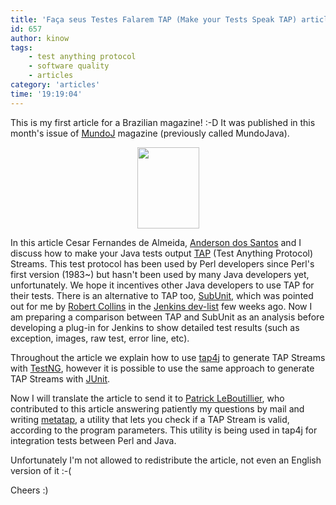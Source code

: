 ```yaml
---
title: 'Faça seus Testes Falarem TAP (Make your Tests Speak TAP) article published in MundoJ, issue 47, March/April 2011'
id: 657
author: kinow
tags:
    - test anything protocol
    - software quality
    - articles
category: 'articles'
time: '19:19:04'
---
```

This is my first article for a Brazilian magazine! :-D It was published in this month's issue of <a href="http://www.mundoj.com.br">MundoJ</a> magazine (previously called MundoJava).

<p style="text-align: center;"><a href="{{ assets.ed47p }}"><img class="size-full wp-image-659 center" title="MundoJ issue 47" src="{{ assets.ed47p }}" alt="" width="99" height="130" /></a></p>

In this article Cesar Fernandes de Almeida, <a href="http://andersonxp.tumblr.com/">Anderson dos Santos</a> and I discuss how to make your Java tests output <a href="http://www.testanything.org">TAP</a> (Test Anything Protocol) Streams. This test protocol has been used by Perl developers since Perl's first version (1983~) but hasn't been used by many Java developers yet, unfortunately. We hope it incentives other Java developers to use TAP for their tests. There is an alternative to TAP too, <a href="https://launchpad.net/subunit">SubUnit</a>, which was pointed out for me by <a href="https://launchpad.net/~lifeless">Robert Collins</a> in the <a href="http://jenkins.361315.n4.nabble.com/Jenkins-dev-f387835.html">Jenkins dev-list</a> few weeks ago. Now I am preparing a comparison between TAP and SubUnit as an analysis before developing a plug-in for Jenkins to show detailed test results (such as exception, images, raw test, error line, etc). 

Throughout the article we explain how to use <a href="http://www.tap4j.org">tap4j</a> to generate TAP Streams with <a href="http://www.testng.org">TestNG</a>, however it is possible to use the same approach to generate TAP Streams with <a href="http://www.junit.org">JUnit</a>.

Now I will translate the article to send it to <a href="http://search.cpan.org/~patl/">Patrick LeBoutillier</a>, who contributed to this article answering patiently my questions by mail and writing <a href="http://search.cpan.org/~patl/metatap-0.01/">metatap</a>, a utility that lets you check if a TAP Stream is valid, according to the program parameters. This utility is being used in tap4j for integration tests between Perl and Java.

Unfortunately I'm not allowed to redistribute the article, not even an English version of it :-(

Cheers :)
